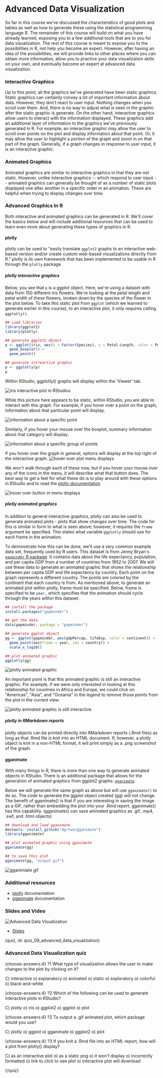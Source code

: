 # Advanced Data Visualization

So far in this course we've discussed the characteristics of good plots and tables as well as how to generate these using the statistical programming language R. The remainder of this course will build on what you have already learned, exposing you to a few additional tools that are to you for data visualization. The rest of this course is meant to expose you to the possibilities in R, not help you become an expert. However, after having an idea of the possibilities, we will provide links to other places where you can obtain more information, allow you to practice your data visualization skills on your own, and eventually become an expert at advanced data visualization.

### Interactive Graphics

Up to this point, all the graphics we've generated have been static graphics. Static graphics can certainly convey a lot of important information about data. However, they don't react to user input. Nothing changes when you scroll over them. And, there is no way to adjust what is seen in the graphic after the static graphic is generate. On the other hand, interactive graphics allow users to interact with the information displayed. These graphics add an additional layer of information to the graphics we've previously generated in R. For example, an interactive graphic may allow the user to scroll over points on the plot and display information about that point. Or, it may allow the user to highlight a portion of the graph and zoom in on that part of the graph. Generally, if a graph changes in response to user input, it is an interactive graphic.

### Animated Graphics

Animated graphics are similar to interactive graphics in that they are not static. However, unlike interactive graphics -- which respond to user input -- animated graphics can generally be thought of as a number of static plots displayed one after another in a specific order in an animation. These are helpful when trying to display changes over time. 

### Advanced Graphics In R

Both interactive and animated graphics can be generated in R. We'll cover the basics below and will include additional resources that can be used to learn even more about generating these types of graphics in R.

#### plotly

plotly can be used to "easily translate `ggplot2` graphs to an interactive web-based version and/or create custom web-based visualizations directly from R." plotly is its own framework that has been implemented to be usable in R through the `plotly` package

##### plotly interactive graphics

Below, you see that `p` is a ggplot object. Here, we're using a dataset with data from 150 different iris flowers. We're looking at the petal length and petal width of these flowers, broken down by the species of the flower in the plot below. To take this static plot from `ggplot` (which we learned to generate earlier in this course),  to an interactive plot, it only requires calling `ggplotly()`.

```r
## Load libraries
library(ggplot2)
library(plotly)

## generate ggplot2 object
p <- ggplot(iris, aes(x = factor(Species), y = Petal.Length, color = Petal.Width)) +
  geom_boxplot() +
  geom_point()

## generate intreactive graphic
p <- ggplotly(p)
p
```

Within RStudio, ggplotly() graphs will display within the 'Viewer' tab. 

![iris interactive plot in RStudios](https://docs.google.com/presentation/d/1akxwxd52on22B7uUhZTUi1oHJ6PSDicdVchjmVynhr0/export/png?id=1akxwxd52on22B7uUhZTUi1oHJ6PSDicdVchjmVynhr0&pageid=g2bfdb07292_0_151)

While this picture here appears to be static, within RStudio, you are able to interact with this graph. For example, if you hover over a point on the graph, information about that particular point will display.  

![information about a specific point](https://docs.google.com/presentation/d/1akxwxd52on22B7uUhZTUi1oHJ6PSDicdVchjmVynhr0/export/png?id=1akxwxd52on22B7uUhZTUi1oHJ6PSDicdVchjmVynhr0&pageid=g389ae8f2fa_0_12)

Similarly, if you hover your mouse over the boxplot, summary information about that category will display.

![information about a specific group of points](https://docs.google.com/presentation/d/1akxwxd52on22B7uUhZTUi1oHJ6PSDicdVchjmVynhr0/export/png?id=1akxwxd52on22B7uUhZTUi1oHJ6PSDicdVchjmVynhr0&pageid=g389ae8f2fa_0_22)


If you hover over the graph in general, options will display at the top right of the interactive graph. 
![hover over plot menu displays](https://docs.google.com/presentation/d/1akxwxd52on22B7uUhZTUi1oHJ6PSDicdVchjmVynhr0/export/png?id=1akxwxd52on22B7uUhZTUi1oHJ6PSDicdVchjmVynhr0&pageid=g389ae8f2fa_0_1)

We won't walk through each of these now, but if you hover your mouse over any of the icons in the menu, it will describe what that button does. The best way to get a feel for what these do is to play around with these options in RStudio and to read the [plotly documentation](https://plotly-book.cpsievert.me/)

![hover over button in menu displays](https://docs.google.com/presentation/d/1akxwxd52on22B7uUhZTUi1oHJ6PSDicdVchjmVynhr0/export/png?id=1akxwxd52on22B7uUhZTUi1oHJ6PSDicdVchjmVynhr0&pageid=g389ae8f2fa_0_29)



##### plotly animated graphics
 
In addition to general interactive graphics, plotly can also be used to generate animated plots - plots that show changes over time. The code for this is similar in form to what is seen above; however, it requires the `frame` argument be specified. This states what variable `ggplotly` should use for each frame in the animation. 

To demonstrate how this can be done, we'll use a very common example data set, frequently used by R users. This dataset is from Jenny Bryan's [`gapminder` R package](https://cran.r-project.org/web/packages/gapminder/index.html). It contains data about the life expectancy, population, and per capita GDP from a number of countries from 1952 to 2007. We will use these data to generate an animated graphic that shows the relationship between per capita GDP and life expectancy by country. Each point on the graph represents a different country. The points are colored by the continent that each country is from. As mentioned above, to generate an animated plot within plotly, frame must be specified. Below, frame is specified to be `year,` which specifies that the animation should cycle through the years within this dataset.

```r
## install the package 
install.packages("gapminder")

## get the data
data(gapminder, package = "gapminder")

## generate ggplot object
gg <- ggplot(gapminder, aes(gdpPercap, lifeExp, color = continent)) +
  geom_point(aes(frame = year, ids = country)) +
  scale_x_log10()

## plot animated graphic
ggplotly(gg)

```

![plotly animated graphic](https://docs.google.com/presentation/d/1akxwxd52on22B7uUhZTUi1oHJ6PSDicdVchjmVynhr0/export/png?id=1akxwxd52on22B7uUhZTUi1oHJ6PSDicdVchjmVynhr0&pageid=g389ae8f2fa_0_37)

An important point is that this animated graphic is still an interactive graphic. For example, if we were only interested in looking at this relationship for countries in Africa and Europe, we could click on "Americas", "Asia", and "Oceania" in the legend to remove those points from the plot in the current view. 

![plotly animated graphic is still interactive](https://docs.google.com/presentation/d/1akxwxd52on22B7uUhZTUi1oHJ6PSDicdVchjmVynhr0/export/png?id=1akxwxd52on22B7uUhZTUi1oHJ6PSDicdVchjmVynhr0&pageid=g389ae8f2fa_0_68)

##### plotly in RMarkdown reports

plotly objects can be printed directly into RMarkdown reports (.Rmd files) as long as that .Rmd file is knit into an HTML document. If, however, a plotly object is knit in a non-HTML format, it will print simply as a .png screenshot of the graph.


#### gganimate

With many things in R, there is more than one way to generate animated objects in RStudio. There is an additional package that allows for the generation of animated graphics from ggplot2 graphs: [`gganimate`](https://github.com/dgrtwo/gganimate).

Below we will generate the same graph as above but will use `gganimate()` to do so. The code to generate the ggplot object created (gg) will not change. The benefit of gganimate() is that if you are interesting in saving the image as a GIF, rather than embedding the plot into your .Rmd report, gganimate() has this capability. (gganimate() can save animated graphics as .gif, .mp4, .swf, and .html objects)

```r
## download and load gganimate 
devtools::install_github("dgrtwo/gganimate")
library(gganimate)

## plot animated graphic using gganimate
gganimate(gg)

## to save this plot
gganimate(gg, "output.gif")

```

![gganimiate gif](https://www.youtube.com/watch?v=F0aPKC9NtV4)


### Additional resources

* [plotly](https://plotly-book.cpsievert.me/) documentation
* [gganimate](https://github.com/dgrtwo/gganimate) documentation


### Slides and Video
  
![Advanced Data Visualization](https://www.youtube.com/watch?v=F0aPKC9NtV4)
  
  * [Slides](https://docs.google.com/presentation/d/1akxwxd52on22B7uUhZTUi1oHJ6PSDicdVchjmVynhr0/edit?usp=sharing)
  
  
{quiz, id: quiz_09_advanced_data_visualization}
  
### Advanced Data Visualization quiz
  
{choose-answers:4}
?1 What type of visualization allows the user to make changes to the plot by clicking on it?
  
C) interactive
o) explanatory
o) animated
o) static
o) exploratory
o) colorful
o) black-and-white

{choose-answers:4}
?2 Which of the following can be used to generate interactive plots in RStudio?

C) plotly
o) iris
o) ggplot2
o) ggplot
o) plot

{choose-answers:4}
?2 To output a .gif animated plot, which package would you use? 

C) plotly
o) ggplot
o) gganimate
o) ggplot2
o) plot

{choose-answers:4}
?3 If you knit a .Rmd file into an HTML report, how will a plot from plotly() display?

C) as an interactive plot
o) as a static png
o) it won't display
o) incorrectly formatted
o) link to click to see plot
o) interactive plot will download

{/quiz}

